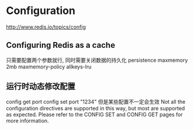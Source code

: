 # Configuration #
http://www.redis.io/topics/config

## Configuring Redis as a cache ##
只需要配置两个参数就行, 同时需要关闭数据的持久化 persistence
maxmemory 2mb
maxmemory-policy allkeys-lru

## 运行时动态修改配置 ##
config get port
config set port "1234"
但是某些配置不一定会生效
Not all the configuration directives are supported in this way, but most are supported as expected. Please refer to the CONFIG SET and CONFIG GET pages for more information.
